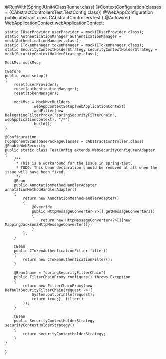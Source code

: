 @RunWith(SpringJUnit4ClassRunner.class)
@ContextConfiguration(classes = {CAbstractControllersTest.TestConfig.class})
@WebAppConfiguration
public abstract class CAbstractControllersTest
{
    @Autowired
    WebApplicationContext webApplicationContext;

    static IUserProvider userProvider = mock(IUserProvider.class);
    static AuthenticationManager authenticationManager = mock(AuthenticationManager.class);
    static ITokenManager tokenManager = mock(ITokenManager.class);
    static SecurityContextHolderStrategy securityContextHolderStrategy = mock(SecurityContextHolderStrategy.class);

    MockMvc mockMvc;

    @Before
    public void setup()
    {
        reset(userProvider);
        reset(authenticationManager);
        reset(tokenManager);

        mockMvc = MockMvcBuilders
                .webAppContextSetup(webApplicationContext)
                .addFilter(new DelegatingFilterProxy("springSecurityFilterChain", webApplicationContext), "/*")
                .build();
    }
    
    @Configuration
    @ComponentScan(basePackageClasses = CAbstractController.class)
    @EnableWebSecurity
    public static class TestConfig extends WebSecurityConfigurerAdapter
    {
        /**
         * This is a workaround for the issue in spring-test.
         * TODO: This bean declaration should be removed at all when the issue will have been fixed.
         */
        @Bean
        public AnnotationMethodHandlerAdapter annotationMethodHandlerAdapter()
        {
            return new AnnotationMethodHandlerAdapter()
            {
                @Override
                public HttpMessageConverter<?>[] getMessageConverters()
                {
                    return new HttpMessageConverter<?>[]{new MappingJackson2HttpMessageConverter()};
                }
            };
        }

        @Bean
        public CTokenAuthenticationFilter filter()
        {
            return new CTokenAuthenticationFilter();
        }

        @Bean(name = "springSecurityFilterChain")
        public FilterChainProxy configure() throws Exception
        {
            return new FilterChainProxy(new DefaultSecurityFilterChain(request -> {
                System.out.println(request);
                return true;}, filter()
            ));
        }

        @Bean
        public SecurityContextHolderStrategy securityContextHolderStrategy()
        {
            return securityContextHolderStrategy;
        }
    }
}
